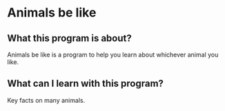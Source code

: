 # Animals be like
## What this program is about?
Animals be like is a program to help you learn about whichever animal you like.

## What can I learn with this program?
Key facts on many animals.